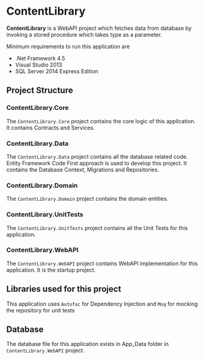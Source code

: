 ContentLibrary
=====

**ContentLibrary** is a  WebAPI project which fetches data from database by invoking a stored procedure which takes type as a parameter.

Minimum requirements to run this application are
 * .Net Framework 4.5
 * Visual Studio 2013
 * SQL Server 2014 Express Edition

## Project Structure

### ContentLibrary.Core

The `ContentLibrary.Core` project contains the core logic of this application. It contains Contracts and Services.

### ContentLibrary.Data

The `ContentLibrary.Data` project contains all the database related code. Entity Framework Code First approach is used to develop this project. It contains the Database Context, Migrations and Repositories.

### ContentLibrary.Domain

The `ContentLibrary.Domain` project contains the domain entities.

### ContentLibrary.UnitTests

The `ContentLibrary.UnitTests` project contains all the Unit Tests for this application.

### ContentLibrary.WebAPI

The `ContentLibrary.WebAPI` project contains WebAPI implementation for this application. It is the startup project.

## Libraries used for this project

This application uses `Autofac` for Dependency Injection and `Moq` for mocking the repository for unit tests

## Database

The database file for this application exists in App_Data folder in `ContentLibrary.WebAPI` project.
